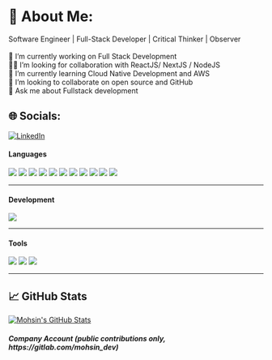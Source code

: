 # 💫 About Me:
Software Engineer | Full-Stack Developer | Critical Thinker | Observer<br><br>🔭 I’m currently working on Full Stack Development<br>👨‍💻 I’m looking for collaboration with ReactJS/ NextJS / NodeJS<br>🌱 I’m currently learning Cloud Native Development and AWS<br>👯 I’m looking to collaborate on open source and GitHub<br>💬 Ask me about Fullstack development


## 🌐 Socials:
[![LinkedIn](https://img.shields.io/badge/LinkedIn-%230077B5.svg?logo=linkedin&logoColor=white)](https://linkedin.com/in/https://www.linkedin.com/in/mohsin-sabir-256b331b4/) 

#### Languages
![](https://img.shields.io/badge/-React-61DAFB?style=flat&logo=react&logoColor=3c3c3c)
![](https://img.shields.io/badge/-Redux-purple?logo=redux&logoColor=white&style=flat)
![](https://img.shields.io/badge/-Node-darkgreen?logo=node.js&logoColor=white&style=flat)
![](https://img.shields.io/badge/Next-black?style=flat&logo=next.js&logoColor=white)
![](https://img.shields.io/badge/-JavaScript-F7DF1E?style=flat&logo=javascript&logoColor=3c3c3c)
![](https://img.shields.io/badge/Typescript-%23007ACC.svg?style=flat&logo=typescript&logoColor=white)
![](https://img.shields.io/badge/-HTML-red?logo=html5&logoColor=white&style=flat)
![](https://img.shields.io/badge/-CSS-blue?logo=css3&logoColor=white&style=flat)
![](https://img.shields.io/badge/-GraphQL-pink?logo=GraphQL&logoColor=white&style=flat)
![](https://img.shields.io/badge/-Express-black?logo=Express&logoColor=white&style=flat)
![](https://img.shields.io/badge/-Appollo_GraphQL-purple?logo=appollo&logoColor=white&style=flat)

<hr/>

#### Development
![](https://img.shields.io/badge/-Visual_Studio_Code-007ACC?style=flat&logo=visual-studio-code&logoColor=white)

<hr/>

#### Tools
![](https://img.shields.io/badge/-Postman-FFFFFF?logo=postman&logoColor=orange&style=flat)
![](https://img.shields.io/badge/-Git-white?logo=git&logoColor=red&style=flat)
![](https://img.shields.io/badge/-Jira-white?logo=jira&logoColor=blue&style=flat)

<hr/>


## &#x1f4c8; GitHub Stats
<a href="https://github.com/mohsin-dotcom">
  <img align="center" src="https://github-readme-stats.vercel.app/api?username=mohsin-dotcom&show_icons=true&line_height=27&count_private=true&title_color=3485ef&text_color=343434&icon_color=3964ef&bg_color=fffefe" alt="Mohsin's GitHub Stats" />
</a>
<h5>Company Account (public contributions only, https://gitlab.com/mohsin_dev)</h5>
<!---
### ✍️ Random Dev Quote
![](https://quotes-github-readme.vercel.app/api?type=horizontal&theme=radical)
-->
